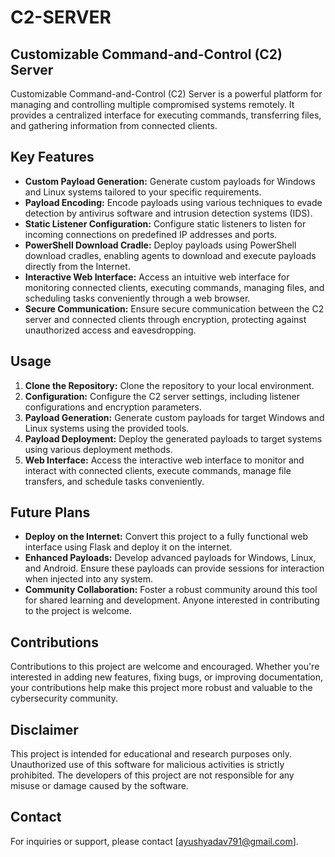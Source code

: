 # C2-SERVER

## Customizable Command-and-Control (C2) Server

Customizable Command-and-Control (C2) Server is a powerful platform for managing and controlling multiple compromised systems remotely. It provides a centralized interface for executing commands, transferring files, and gathering information from connected clients.

## Key Features

- **Custom Payload Generation:** Generate custom payloads for Windows and Linux systems tailored to your specific requirements.
- **Payload Encoding:** Encode payloads using various techniques to evade detection by antivirus software and intrusion detection systems (IDS).
- **Static Listener Configuration:** Configure static listeners to listen for incoming connections on predefined IP addresses and ports.
- **PowerShell Download Cradle:** Deploy payloads using PowerShell download cradles, enabling agents to download and execute payloads directly from the Internet.
- **Interactive Web Interface:** Access an intuitive web interface for monitoring connected clients, executing commands, managing files, and scheduling tasks conveniently through a web browser.
- **Secure Communication:** Ensure secure communication between the C2 server and connected clients through encryption, protecting against unauthorized access and eavesdropping.

## Usage

1. **Clone the Repository:** Clone the repository to your local environment.
2. **Configuration:** Configure the C2 server settings, including listener configurations and encryption parameters.
3. **Payload Generation:** Generate custom payloads for target Windows and Linux systems using the provided tools.
4. **Payload Deployment:** Deploy the generated payloads to target systems using various deployment methods.
5. **Web Interface:** Access the interactive web interface to monitor and interact with connected clients, execute commands, manage file transfers, and schedule tasks conveniently.

## Future Plans

- **Deploy on the Internet:** Convert this project to a fully functional web interface using Flask and deploy it on the internet.
- **Enhanced Payloads:** Develop advanced payloads for Windows, Linux, and Android. Ensure these payloads can provide sessions for interaction when injected into any system.
- **Community Collaboration:** Foster a robust community around this tool for shared learning and development. Anyone interested in contributing to the project is welcome.

## Contributions

Contributions to this project are welcome and encouraged. Whether you're interested in adding new features, fixing bugs, or improving documentation, your contributions help make this project more robust and valuable to the cybersecurity community.

## Disclaimer

This project is intended for educational and research purposes only. Unauthorized use of this software for malicious activities is strictly prohibited. The developers of this project are not responsible for any misuse or damage caused by the software.

## Contact

For inquiries or support, please contact [ayushyadav791@gmail.com].

